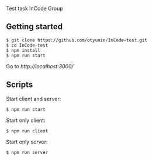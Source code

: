 Test task InCode Group

## Getting started

    $ git clone https://github.com/otyunin/InCode-test.git
    $ cd InCode-test
    $ npm install
    $ npm run start
Go to *http://localhost:3000/*


## Scripts
Start client and server:

    $ npm run start
Start only client:

    $ npm run client
Start only server:

    $ npm run server
